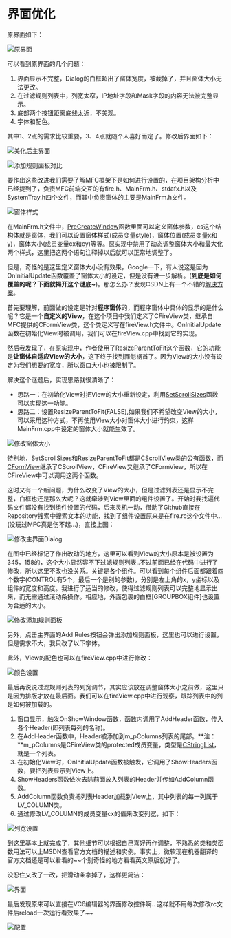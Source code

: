 # 界面优化

原界面如下：

![原界面](https://raw.githubusercontent.com/familyld/Simple_Firewall_Based_on_Packet_Filtering/master/graph/before1.png)

可以看到原界面的几个问题：

1. 界面显示不完整，Dialog的白框超出了窗体宽度，被截掉了，并且窗体大小无法更改。
2. 在过滤规则列表中，列宽太窄，IP地址字段和Mask字段的内容无法被完整显示。
3. 底部两个按钮距离底线太近，不美观。
4. 字体和配色。

其中1、2点的需求比较重要，3、4点就随个人喜好而定了。修改后界面如下：

![美化后主界面](https://raw.githubusercontent.com/familyld/Simple_Firewall_Based_on_Packet_Filtering/master/graph/after1.png)

![添加规则面板对比](https://raw.githubusercontent.com/familyld/Simple_Firewall_Based_on_Packet_Filtering/master/graph/after2.png)

要作出这些改进我们需要了解MFC框架下是如何进行设置的，在项目架构分析中已经提到了，负责MFC前端交互的有fire.h、MainFrm.h、stdafx.h以及SystemTray.h四个文件，而其中负责窗体的主要是MainFrm.h文件。

![窗体样式](https://raw.githubusercontent.com/familyld/Simple_Firewall_Based_on_Packet_Filtering/master/graph/config_dialog6.png)

在MainFrm.h文件中，[PreCreateWindow](https://msdn.microsoft.com/zh-cn/library/4yc5skce.aspx?f=255&MSPPError=-2147217396)函数里面可以定义窗体参数，cs这个结构体就是窗体，我们可以设置窗体样式(成员变量style)，窗体位置(成员变量x和y)，窗体大小(成员变量cx和cy)等等。原实现中禁用了动态调整窗体大小和最大化两个样式，这里把这两个语句注释掉以后就可以正常地调整了。

但是，奇怪的是这里定义窗体大小没有效果，Google一下，有人说这是因为OnInitialUpdate函数覆盖了窗体大小的设定，但是没有进一步解析。(**到底是如何覆盖的呢？下面就揭开这个谜底~**)。那怎么办？发现CSDN上有一个不错的[解决方案](http://bbs.csdn.net/topics/10347498)。

首先要理解，前面做的设定是针对**程序窗体**的，而程序窗体中具体的显示的是什么呢？它是一个**自定义的View**，在这个项目中我们定义了CFireView类，继承自MFC提供的CFormView类，这个类定义写在fireView.h文件中。OnInitialUpdate函数在初始化View时被调用，我们可以在fireView.cpp中找到它的实现。

然后我发现了，在原实现中，作者使用了[ResizeParentToFit](https://msdn.microsoft.com/zh-cn/library/2c6ye477.aspx)这个函数，它的功能是**让窗体自适应View的大小**，这下终于找到罪魁祸首了。因为View的大小没有设定为我们想要的宽度，所以窗口大小也被限制了。

解决这个谜题后，实现思路就很清晰了：

- 思路一：在初始化View时把View的大小重新设定，利用[SetScrollSizes](https://msdn.microsoft.com/zh-cn/library/3ew6s3ez.aspx?f=255&MSPPError=-2147217396)函数可以实现这一功能。
- 思路二：设置ResizeParentToFit(FALSE),如果我们不希望改变View的大小，可以采用这种方式，不再使用View大小对窗体大小进行约束，这样MainFrm.cpp中设定的窗体大小就能生效了。

![修改窗体大小](https://raw.githubusercontent.com/familyld/Simple_Firewall_Based_on_Packet_Filtering/master/graph/config_dialog3.png)

特别地，SetScrollSizes和ResizeParentToFit都是[CScrollView](https://msdn.microsoft.com/zh-cn/library/3t073d82.aspx)类的公有函数，而[CFormView](https://msdn.microsoft.com/zh-cn/library/353dcby6.aspx)继承了CScrollView，CFireView又继承了CFormView，所以在CFireView中可以调用这两个函数。

这时又有一个新问题，为什么改变了View的大小，但是过滤列表还是显示不完整，白框也还是那么大呢？这就牵涉到View里面的组件设置了。开始时我找遍代码文件都没有找到组件设置的代码，后来灵机一动，借助了Github直接在Repository搜索中搜索文本的功能，找到了组件设置原来是在fire.rc这个文件中...(没玩过MFC真是伤不起...)，直接上图：

![修改主界面Dialog](https://raw.githubusercontent.com/familyld/Simple_Firewall_Based_on_Packet_Filtering/master/graph/config_dialog1.png)

在图中已经标记了作出改动的地方，这里可以看到View的大小原本是被设置为345，158的，这个大小显然容不下过滤规则列表..不过前面已经在代码中进行了修改，所以这里不改也没关系。关键是各个组件。可以看到每个组件后面都跟着四个数字(CONTROL有5个，最后一个是别的参数)，分别是左上角的x，y坐标以及组件的宽度和高度。我进行了适当的修改，使得过滤规则列表可以完整地显示出来，而无需通过滚动条操作。相应地，外面包裹的白框[GROUPBOX组件]也设置为合适的大小。

![修改添加规则面板](https://raw.githubusercontent.com/familyld/Simple_Firewall_Based_on_Packet_Filtering/master/graph/config_dialog2.png)

另外，点击主界面的Add Rules按钮会弹出添加规则面板，这里也可以进行设置，但是需求不大，我只改了以下字体。

此外，View的配色也可以在fireView.cpp中进行修改：

![颜色设置](https://raw.githubusercontent.com/familyld/Simple_Firewall_Based_on_Packet_Filtering/master/graph/config_dialog4.png)

最后再说说过滤规则列表的列宽调节，其实应该放在调整窗体大小之前做，这里只是因为排版才放在最后面。我们可以在fireView.cpp中进行观察，跟踪列表中的列是如何被加载的。

1. 窗口显示，触发OnShowWindow函数，函数内调用了AddHeader函数，传入各个Header(即列表每列的名称)。
2. 在AddHeader函数中，Header被添加到m_pColumns列表的尾部。**注：**m_pColumns是CFireView类的protected成员变量，类型是[CStringList](https://msdn.microsoft.com/zh-cn/library/kkh6xzcc.aspx?f=255&MSPPError=-2147217396)，就是一个列表。
3. 在初始化View时，OnInitialUpdate函数被触发，它调用了ShowHeaders函数，要把列表显示到View上。
4. ShowHeaders函数依次去除前面放入列表的Header并传如AddColumn函数。
5. AddColumn函数负责把列表Header加载到View上，其中列表的每一列属于LV_COLUMN类。
6. 通过修改LV_COLUMN的成员变量cx的值来改变列宽，如下：

![列宽设置](https://raw.githubusercontent.com/familyld/Simple_Firewall_Based_on_Packet_Filtering/master/graph/config_dialog5.png)

到这里基本上就完成了，其他细节可以根据自己喜好再作调整，不熟悉的类和类函数用法可以上MSDN查看官方文档的描述和实例。事实上，微软现在机器翻译的官方文档还是可以看看的~~个别奇怪的地方看看英文原版就好了。

没忍住又改了一改，把滑动条拿掉了，这样更简洁：

![界面](https://raw.githubusercontent.com/familyld/Simple_Firewall_Based_on_Packet_Filtering/master/graph/after3.png)

最后发现原来可以直接在VC6编辑器的界面修改控件啊.. 这样就不用每次修改rc文件后reload一次运行看效果了~~

![配置](https://raw.githubusercontent.com/familyld/Simple_Firewall_Based_on_Packet_Filtering/master/graph/config.png)





